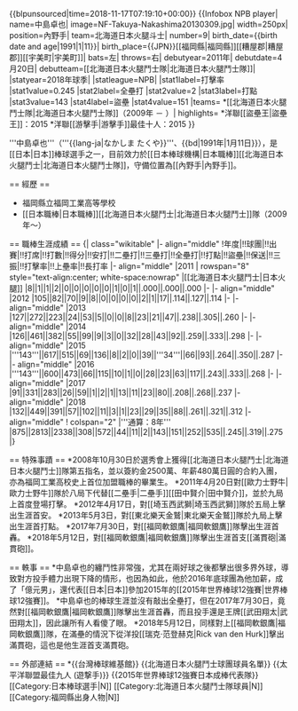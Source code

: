 {{blpunsourced|time=2018-11-17T07:19:10+00:00}}
{{Infobox NPB player|
name=中島卓也|
image=NF-Takuya-Nakashima20130309.jpg|
width=250px|
position=內野手|
team=北海道日本火腿斗士|
number=9|
birth_date={{birth date and age|1991|1|11}}|
birth_place={{JPN}}[[福岡縣|福岡縣]][[糟屋郡|糟屋郡]][[宇美町|宇美町]]|
bats=左|
throws=右|
debutyear=2011年|
debutdate=4月20日|
debutteam=[[北海道日本火腿鬥士隊|北海道日本火腿鬥士隊]]|
|statyear=2018年球季|
|statleague=NPB|
|stat1label=打擊率
|stat1value=0.245
|stat2label=全壘打
|stat2value=2
|stat3label=打點
|stat3value=143
|stat4label=盜壘
|stat4value=151
|teams=<nowiki></nowiki>
*[[北海道日本火腿鬥士隊|北海道日本火腿鬥士隊]]（2009年 － ）|
highlights=<nowiki></nowiki>
*洋聯[[盜壘王|盜壘王]]：2015
*洋聯[[游擊手|游擊手]]最佳十人：2015
}}

'''中島卓也'''（'''{{lang-ja|なかしま たくや}}'''、{{bd|1991年|1月11日}}），是[[日本|日本]]棒球選手之一，目前效力於[[日本棒球機構|日本職棒]][[北海道日本火腿鬥士|北海道日本火腿鬥士隊]]，守備位置為[[內野手|內野手]]。

== 經歷 ==
* 福岡縣立福岡工業高等學校
* [[日本職棒|日本職棒]][[北海道日本火腿鬥士|北海道日本火腿鬥士]]隊（2009年～）

== 職棒生涯成績 ==
{| class="wikitable"
|- align="middle"
!年度|!!球團|!!出賽|!!打席|!!打數|!!得分|!!安打|!!二壘打|!!三壘打|!!全壘打|!!打點|!!盜壘|!!保送|!!三振|!!打擊率|!!上壘率|!!長打率
|- align="middle"
|2011
| rowspan="8" style="text-align:center; white-space:nowrap" |[[北海道日本火腿鬥士|日本火腿]]
|8||1||1||2||0||0||0||0||0||1||0||1||.000||.000||.000
|-
|- align="middle"
|2012
|105||82||70||9||8||0||0||0||0||2||1||17||.114||.127||.114
|-
|- align="middle"
|2013
|127||272||223||24||53||5||0||0||8||23||21||47||.238||.305||.260
|-
|- align="middle"
|2014
|126||461||382||55||99||9||3||0||32||28||43||92||.259||.333||.298
|-
|- align="middle"
|2015
|'''143'''||617||515||69||136||8||2||0||39||'''34'''||66||93||.264||.350||.287
|-
|- align="middle"
|2016
|'''143'''||600||473||66||115||10||1||0||28||23||63||117||.243||.333||.268
|-
|- align="middle"
|2017
|91||331||283||26||59||1||2||1||13||11||23||80||.208||.268||.237
|- align="middle"
|2018
|132||449||391||57||102||11||3||1||23||29||35||88||.261||.321||.312
|- align="middle"
! colspan="2" |'''通算：8年'''
|875||2813||2338||308||572||44||11||2||143||151||252||535||.245||.319||.275
|}

== 特殊事蹟 ==
*2008年10月30日於選秀會上獲得[[北海道日本火腿鬥士|北海道日本火腿鬥士]]隊第五指名，並以簽約金2500萬、年薪480萬日圓的合約入團，亦為福岡工業高校史上首位加盟職棒的畢業生。
*2011年4月20日對[[歐力士野牛|歐力士野牛]]隊於八局下代替[[二壘手|二壘手]][[田中賢介|田中賢介]]，並於九局上首度登場打擊。
*2012年4月17日，對[[埼玉西武獅|埼玉西武獅]]隊於五局上擊出生涯首安。
*2013年5月3日，對[[東北樂天金鷲|東北樂天金鷲]]隊於九局上擊出生涯首打點。
*2017年7月30日，對[[福岡軟銀鷹|福岡軟銀鷹]]隊擊出生涯首轟。
*2018年5月12日，對[[福岡軟銀鷹|福岡軟銀鷹]]隊擊出生涯首支[[滿貫砲|滿貫砲]]。

== 軼事 ==
*中島卓也的纏鬥性非常強，尤其在兩好球之後都擊出很多界外球，導致對方投手體力出現下降的情形，也因為如此，他於2016年底球團為他加薪，成了「億元男」，還代表[[日本|日本]]參加2015年的[[2015年世界棒球12強賽|世界棒球12強賽]]。
*中島卓也的棒球生涯並沒有敲出全壘打，但在2017年7月30日，竟然對[[福岡軟銀鷹|福岡軟銀鷹]]隊擊出生涯首轟，而且投手還是王牌[[武田翔太|武田翔太]]，因此讓所有人看傻了眼。
*2018年5月12日，同樣對上[[福岡軟銀鷹|福岡軟銀鷹]]隊，在滿壘的情況下從洋投[[瑞克·范登赫克|Rick van den Hurk]]擊出滿貫砲，這也是他生涯首支滿貫砲。

== 外部連結 ==
*{{台灣棒球維基館}}
{{北海道日本火腿鬥士球團球員名單}}
{{太平洋聯盟最佳九人 (遊撃手)}}
{{2015年世界棒球12強賽日本成棒代表隊}}
[[Category:日本棒球選手|N]]
[[Category:北海道日本火腿鬥士隊球員|N]]
[[Category:福岡縣出身人物|N]]